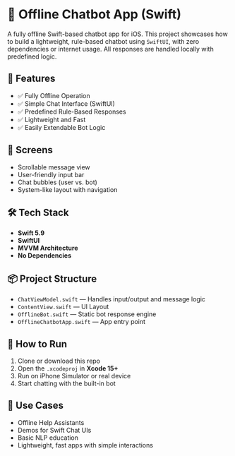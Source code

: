 # 🤖 Offline Chatbot App (Swift)

A fully offline Swift-based chatbot app for iOS. This project showcases how to build a lightweight, rule-based chatbot using `SwiftUI`, with zero dependencies or internet usage. All responses are handled locally with predefined logic.


## 🚀 Features

- ✅ Fully Offline Operation
- ✅ Simple Chat Interface (SwiftUI)
- ✅ Predefined Rule-Based Responses
- ✅ Lightweight and Fast
- ✅ Easily Extendable Bot Logic


## 📱 Screens

- Scrollable message view
- User-friendly input bar
- Chat bubbles (user vs. bot)
- System-like layout with navigation


## 🛠 Tech Stack

- **Swift 5.9**
- **SwiftUI**
- **MVVM Architecture**
- **No Dependencies**


## 📦 Project Structure

- `ChatViewModel.swift` — Handles input/output and message logic
- `ContentView.swift` — UI Layout
- `OfflineBot.swift` — Static bot response engine
- `OfflineChatbotApp.swift` — App entry point


## 🧪 How to Run

1. Clone or download this repo
2. Open the `.xcodeproj` in **Xcode 15+**
3. Run on iPhone Simulator or real device
4. Start chatting with the built-in bot


## 📌 Use Cases

- Offline Help Assistants
- Demos for Swift Chat UIs
- Basic NLP education
- Lightweight, fast apps with simple interactions
